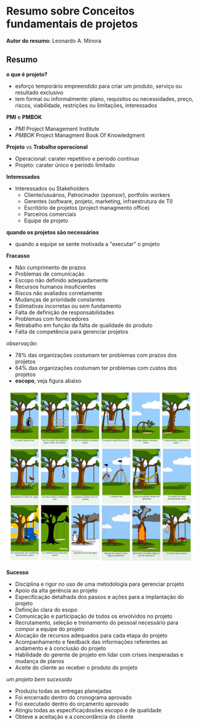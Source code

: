 # Resumo sobre Conceitos fundamentais de projetos

**Autor do resumo**: Leonardo A. Minora

## Resumo

**o que é projeto?**

- esforço temporário empreendido para criar um produto, serviço ou resultado exclusivo
- tem formal ou informalmente: plano, requisitos ou necessidades, preço, riscos, viabilidade, restrições ou limitações, interessados


**PMI** e **PMBOK**

- _PMI_ Project Management Institute
- _PMBOK_ Project Managment Book Of Knowledgment


**Projeto** vs **Trabalho operacional**

- Operacional: carater repetitivo e período contínuo
- Projeto: carater único e período limitado


**Interessados**

- Interessados ou Stakeholders
  - Cliente/usuários, Patrocinador (sponsor), portfolio workers
  - Gerentes (software, projeto, marketing, infraestrutura de TI)
  - Escritório de projetos (project managmento office)
  - Parceiros comerciais
  - Equipe de projeto


**quando os projetos são necessários**

- quando a equipe se sente motivada a "executar" o projeto


**Fracasso**

- Não cumprimento de prazos
- Problemas de comunicação
- Escopo não definido adequadamente
- Recursos humanos insuficientes
- Riscos não avaliados corretamente
- Mudanças de prioridade constantes
- Estimativas incorretas ou sem fundamento
- Falta de definição de responsabilidades
- Problemas com fornecedores
- Retrabalho em função da falta de qualidade do produto
- Falta de competência para gerenciar projetos

_observação_:

- 78% das organizações costumam ter problemas com prazos dos projetos
- 64% das organizações costumam ter problemas com custos dos projetos
- **escopo**, veja figura abaixo

![engenharia de software](engenharia-software.jpg)


**Sucesso**

- Disciplina e rigor no uso de uma metodologia para gerenciar projeto
- Apoio da alta gerência ao projeto
- Especificação detalhada dos passos e ações para a implantação do projeto
- Definição clara do esopo
- Comunicação e participação de todos os envolvidos no projeto
- Recrutamento, seleção e treinamento do pessoal necessário para compor a equipe do projeto
- Alocação de recursos adequados para cada etapa do projeto
- Acompanhamento e feedback das informações referentes ao andamento e à conclusão do projeto
- Habilidade do gerente de projeto em lidar com crises inesperadas e mudança de planos
- Aceite do cliente ao receber o produto do projeto


_um projeto bem sucessido_

- Produziu todas as entregas planejadas
- Foi encerrado dentro do cronograma aprovado
- Foi executado dentro do orçamento aprovado
- Atingiu todas as especificaçdosões escopo e de qualidade
- Obteve a aceitação e a concordância do cliente
